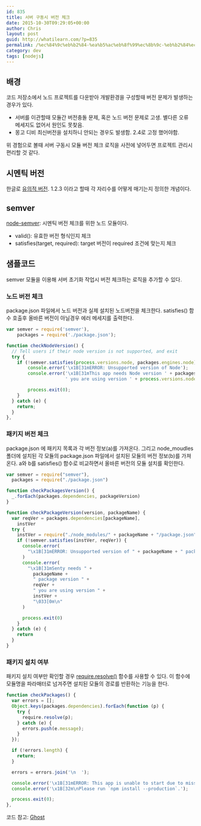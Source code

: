 ```yaml
---
id: 835
title: 서버 구동시 버전 체크
date: 2015-10-30T09:29:05+00:00
author: Chris
layout: post
guid: http://whatilearn.com/?p=835
permalink: /%ec%84%9c%eb%b2%84-%ea%b5%ac%eb%8f%99%ec%8b%9c-%eb%b2%84%ec%a0%84-%ec%b2%b4%ed%81%ac/
category: dev
tags: [nodejs]
---
```


## 배경

코드 저장소에서 노드 프로젝트를 다운받아 개발환경을 구성할때 버전 문제가 발생하는 경우가 있다.

- 서버를 이관할때 모듈간 버전충돌 문제, 혹은 노드 버전 문제로 고생. 별다른 오류 메세지도 없어서 원인도 못찾음.
- 몽고 디비 최신버전을 설치하니 안되는 경우도 발생함. 2.4로 고정 했어야함.

위 경험으로 볼때 서버 구동시 모듈 버전 체크 로직을 사전에 넣어두면 프로젝트 관리시 편리할 것 같다.

## 시멘틱 버전

한글로 [유의적 버전](http://semver.org/lang/ko/). 1.2.3 이라고 할때 각 자리수를 어떻게 매기는지 정의한 개념이다.

## semver

[node-semver](https://github.com/npm/node-semver): 시멘틱 버전 체크를 위한 노드 모듈이다.

- valid(): 유효한 버전 형식인지 체크
- satisfies(target, required): target 버전이 required 조건에 맞는지 체크

## 샘플코드

semver 모듈을 이용해 서버 초기화 작업시 버전 체크하는 로직을 추가할 수 있다.

### 노드 버전 체크

package.json 파일에서 노드 버전과 실제 설치된 노드버전을 체크한다. satisfies() 함수 호출후 올바른 버전이 아닐경우 에러 메세지를 출력한다.

```javascript
var semver = require('semver'),
    packages = require('./package.json');

function checkNodeVersion() {
  // Tell users if their node version is not supported, and exit
  try {
    if (!semver.satisfies(process.versions.node, packages.engines.node)) {
        console.error('\x1B[31mERROR: Unsupported version of Node');
        console.error('\x1B[31mThis app needs Node version ' + packages.engines.node +
                      ' you are using version ' + process.versions.node + '\033[0m\n');

        process.exit(0);
    }
  } catch (e) {
    return;
  }
},
```

### 패키지 버전 체크

package.json 에 패키지 목록과 각 버전 정보(a)를 가져온다. 그리고 node_moudles 폴더에 설치된 각 모듈의 package.json 파일에서 설치된 모듈의 버전 정보(b)를 가져온다. a와 b를 satisfies() 함수로 비교하면서 올바른 버전의 모듈 설치를 확인한다.

```javascript
var semver = require("semver"),
  packages = require("./package.json")

function checkPackagesVersion() {
  _.forEach(packages.dependencies, packageVersion)
}

function checkPackageVersion(version, packageName) {
  var reqVer = packages.dependencies[packageName],
    instVer
  try {
    instVer = require("./node_modules/" + packageName + "/package.json").version
    if (!semver.satisfies(instVer, reqVer)) {
      console.error(
        "\x1B[31mERROR: Unsupported version of " + packageName + " package"
      )
      console.error(
        "\x1B[31mSenty needs " +
          packageName +
          " package version " +
          reqVer +
          " you are using version " +
          instVer +
          "\033[0m\n"
      )

      process.exit(0)
    }
  } catch (e) {
    return
  }
}
```

### 패키지 설치 여부

패키지 설치 여부만 확인할 경우 [require.resolve()](https://nodejs.org/api/globals.html#globals_require_resolve) 함수를 사용할 수 있다. 이 함수에 모듈명을 파라매터로 넘겨주면 설치된 모듈의 경로를 반환하는 기능을 한다.

```javascript
function checkPackages() {
  var errors = [];
  Object.keys(packages.dependencies).forEach(function (p) {
    try {
      require.resolve(p);
    } catch (e) {
      errors.push(e.message);
    }
  });

  if (!errors.length) {
    return;
  }

  errors = errors.join('\n  ');

  console.error('\x1B[31mERROR: This app is unable to start due to missing dependencies:\033[0m\n  ' + errors);
  console.error('\x1B[32m\nPlease run `npm install --production`.');

  process.exit(0);
},
```

코드 참고: [Ghost](https://github.com/TryGhost/Ghost/blob/master/core%2Fserver%2Futils%2Fstartup-check.js)
